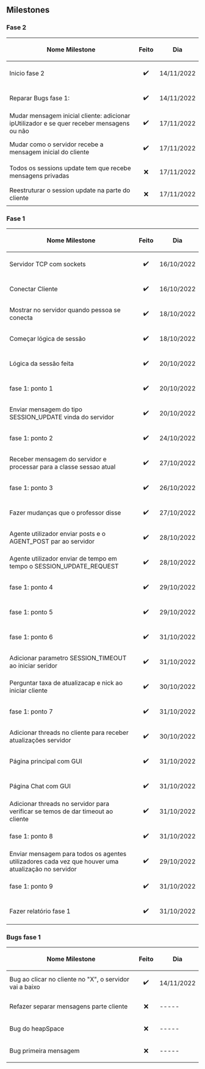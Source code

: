 ## Milestones

### Fase 2
|<p align="center">Nome Milestone</p>|<p align="center">Feito</p>|<p align="center">Dia</p>|
|------------------------------------|---------------------------|-------------------------|
|Inicio fase 2            | <p align="center">✔️</p>  |14/11/2022                 |
|Reparar Bugs fase 1:           | <p align="center">✔️</p>  |14/11/2022                 |
|Mudar mensagem inicial cliente: adicionar ipUtilizador e se quer receber mensagens ou não           | <p align="center">✔️</p>  |17/11/2022                 |
|Mudar como o servidor recebe a mensagem inicial do cliente           | <p align="center">✔️</p>  |17/11/2022                 |
|Todos os sessions update tem que recebe mensagens privadas           | <p align="center">❌</p>  |17/11/2022                 |
|Reestruturar o session update na parte do cliente| <p align="center">❌</p>  |17/11/2022                 |

### Fase 1
|<p align="center">Nome Milestone</p>|<p align="center">Feito</p>|<p align="center">Dia</p>|
|------------------------------------|---------------------------|-------------------------|
|Servidor TCP com sockets            | <p align="center">✔️</p>  |16/10/2022               |
|Conectar Cliente                    | <p align="center">✔️</p>  |16/10/2022               |
|Mostrar no servidor quando pessoa se conecta     | <p align="center">✔️</p>  |18/10/2022  |
|Começar lógica de sessão            | <p align="center">✔️</p>  |18/10/2022               |
|Lógica da sessão feita              | <p align="center">✔️</p>  |20/10/2022               |
|fase 1: ponto 1          | <p align="center">✔️</p>  |20/10/2022               |
|Enviar mensagem do tipo SESSION_UPDATE vinda do servidor             | <p align="center">✔️</p>  |20/10/2022               |
|fase 1: ponto 2         | <p align="center">✔️</p>  |24/10/2022               |
|Receber mensagem do servidor e processar para a classe sessao atual        | <p align="center">✔️</p>  |27/10/2022     |
|fase 1: ponto 3         | <p align="center">✔️</p>  |26/10/2022               |
|Fazer mudanças que o professor disse         | <p align="center">✔️</p>  |27/10/2022               |
|Agente utilizador enviar posts e o AGENT_POST par ao servidor         | <p align="center">✔️</p>  |28/10/2022               |
|Agente utilizador enviar de tempo em tempo o SESSION_UPDATE_REQUEST         | <p align="center">✔️</p>  |28/10/2022               |
|fase 1: ponto 4         | <p align="center">✔️</p>  |29/10/2022               |
|fase 1: ponto 5         | <p align="center">✔️</p>  |29/10/2022               |
|fase 1: ponto 6         | <p align="center">✔️</p>  |31/10/2022                |
|Adicionar parametro SESSION_TIMEOUT ao iniciar seridor        | <p align="center">✔️</p>  |31/10/2022               |
|Perguntar taxa de atualizacap e nick ao iniciar cliente        | <p align="center">✔️</p>  |30/10/2022               |
|fase 1: ponto 7         | <p align="center">✔️</p>  |31/10/2022               |
|Adicionar threads no cliente para receber atualizações servidor        | <p align="center">✔️</p>  |30/10/2022               |
|Página principal com GUI         | <p align="center">✔️</p>  |31/10/2022               |
|Página Chat com GUI         | <p align="center">✔️</p>  |31/10/2022               |
|Adicionar threads no servidor para verificar se temos de dar timeout ao cliente        | <p align="center">✔️</p>  |31/10/2022             |
|fase 1: ponto 8         | <p align="center">✔️</p>  |31/10/2022              |
|Enviar mensagem para todos os agentes utilizadores cada vez que houver uma atualização no servidor         | <p align="center">✔️</p>  |29/10/2022               |
|fase 1: ponto 9         | <p align="center">✔️</p>  |31/10/2022               |
|Fazer relatório fase 1         | <p align="center">✔️</p>  |31/10/2022        |

### Bugs fase 1
|<p align="center">Nome Milestone</p>|<p align="center">Feito</p>|<p align="center">Dia</p>|
|------------------------------------|---------------------------|-------------------------|
|Bug ao clicar no cliente no "X", o servidor vai a baixo | <p align="center">✔️</p>  |14/11/2022    |
|Refazer separar mensagens parte cliente| <p align="center">❌</p>  |-----    |
|Bug do heapSpace           | <p align="center">❌</p>  |-----    |
|Bug primeira mensagem           | <p align="center">❌</p>  |-----    |
